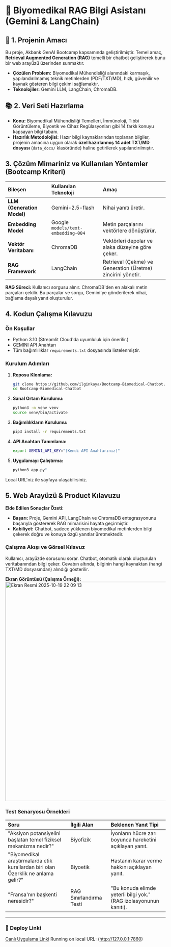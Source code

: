 # 🔬 Biyomedikal RAG Bilgi Asistanı (Gemini & LangChain)

## 📌 1. Projenin Amacı 

Bu proje, Akbank GenAI Bootcamp kapsamında geliştirilmiştir. Temel amaç, **Retrieval Augmented Generation (RAG)** temelli bir chatbot geliştirerek bunu bir web arayüzü üzerinden sunmaktır.

* **Çözülen Problem:** Biyomedikal Mühendisliği alanındaki karmaşık, yapılandırılmamış teknik metinlerden (PDF/TXT/MD), hızlı, güvenilir ve kaynak gösteren bilgi çekimi sağlamaktır.
* **Teknolojiler:** Gemini LLM, LangChain, ChromaDB.

## 📚 2. Veri Seti Hazırlama 

* **Konu:** Biyomedikal Mühendisliği Temelleri, İmmünoloji, Tıbbi Görüntüleme, Biyoetik ve Cihaz Regülasyonları gibi 14 farklı konuyu kapsayan bilgi tabanı.
* **Hazırlık Metodolojisi:** Hazır bilgi kaynaklarından toplanan bilgiler, projenin amacına uygun olarak **özel hazırlanmış 14 adet TXT/MD dosyası** (`data_docs/` klasöründe) haline getirilerek yapılandırılmıştır.

## 3. Çözüm Mimariniz ve Kullanılan Yöntemler (Bootcamp Kriteri)

| Bileşen | Kullanılan Teknoloji | Amaç |
| :--- | :--- | :--- |
| **LLM (Generation Model)** | Gemini-2.5-flash | Nihai yanıtı üretir. |
| **Embedding Model** | Google `models/text-embedding-004` | Metin parçalarını vektörlere dönüştürür. |
| **Vektör Veritabanı** | ChromaDB | Vektörleri depolar ve alaka düzeyine göre çeker. |
| **RAG Framework** | LangChain | Retrieval (Çekme) ve Generation (Üretme) zincirini yönetir. |

**RAG Süreci:** Kullanıcı sorgusu alınır. ChromaDB'den en alakalı metin parçaları çekilir. Bu parçalar ve sorgu, Gemini'ye gönderilerek nihai, bağlama dayalı yanıt oluşturulur.

## 4. Kodun Çalışma Kılavuzu 

### Ön Koşullar
* Python 3.10 (Streamlit Cloud'da uyumluluk için önerilir.)
* GEMINI API Anahtarı
* Tüm bağımlılıklar `requirements.txt` dosyasında listelenmiştir.

### Kurulum Adımları
1.  **Reposu Klonlama:**
    ```bash
    git clone https://github.com/ilginkaya/Bootcamp-Biomedical-Chatbot.git
    cd Bootcamp-Biomedical-Chatbot
    ```
2.  **Sanal Ortam Kurulumu:**
    ```bash
    python3 -m venv venv
    source venv/bin/activate
    ```
3.  **Bağımlılıkların Kurulumu:**
    ```bash
    pip3 install -r requirements.txt
    ```
4.  **API Anahtarı Tanımlama:**
    ```bash
    export GEMINI_API_KEY="[Kendi API Anahtarınız]"
    ```
5.  **Uygulamayı Çalıştırma:**
    ```bash
    python3 app.py"
    ```
Local URL'niz ile sayfaya ulaşabilrsiniz.

## 5. Web Arayüzü & Product Kılavuzu 

**Elde Edilen Sonuçlar Özeti:**

* **Başarı:** Proje, Gemini API, LangChain ve ChromaDB entegrasyonunu başarıyla göstererek RAG mimarisini hayata geçirmiştir.
* **Kabiliyet:** Chatbot, sadece yüklenen biyomedikal metinlerden bilgi çekerek doğru ve konuya özgü yanıtlar üretmektedir.

### Çalışma Akışı ve Görsel Kılavuz
Kullanıcı, arayüzde sorusunu sorar. Chatbot, otomatik olarak oluşturulan veritabanından bilgi çeker. Cevabın altında, bilginin hangi kaynaktan (hangi TXT/MD dosyasından) alındığı gösterilir.

**Ekran Görüntüsü (Çalışma Örneği):**
<img width="1098" height="688" alt="Ekran Resmi 2025-10-19 22 09 13" src="https://github.com/user-attachments/assets/84f9f77a-bd65-4fd0-b89e-034cb445d56f" />


### Test Senaryosu Örnekleri
| Soru | İlgili Alan | Beklenen Yanıt Tipi |
| :--- | :--- | :--- |
| "Aksiyon potansiyelini başlatan temel fiziksel mekanizma nedir?" | Biyofizik | İyonların hücre zarı boyunca hareketini açıklayan yanıt. |
| "Biyomedikal araştırmalarda etik kurallardan biri olan Özerklik ne anlama gelir?" | Biyoetik | Hastanın karar verme hakkını açıklayan yanıt. |
| "Fransa'nın başkenti neresidir?" | RAG Sınırlandırma Testi | "Bu konuda elimde yeterli bilgi yok." (RAG izolasyonunun kanıtı). |

***

### 🔗 Deploy Linki
[Canlı Uygulama Linki](https://fcaf7df0b59027a46c.gradio.live)
Running on local URL:  (http://127.0.0.1:7860)
